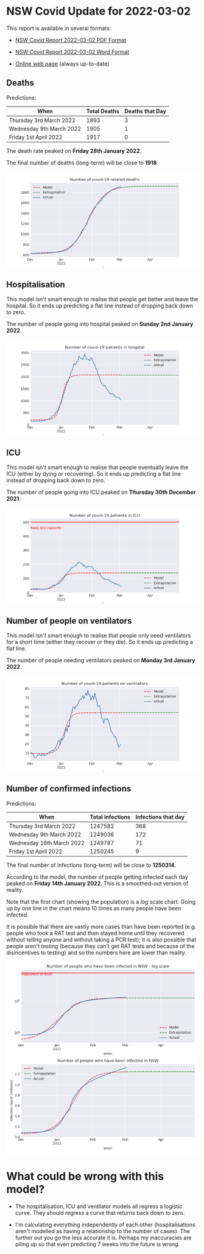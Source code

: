 # NSW Covid Update for 2022-03-02

This report is available in several formats:

- [NSW Covid Report 2022-03-02 PDF Format](https://github.com/solresol/yet-another-pandemic-prediction/raw/main/output/2022-03-02/nsw-covid-report-2022-03-02.pdf)

- [NSW Covid Report 2022-03-02 Word Format](https://github.com/solresol/yet-another-pandemic-prediction/raw/main/output/2022-03-02/nsw-covid-report-2022-03-02.docx)

- [Online web page](https://github.com/solresol/yet-another-pandemic-prediction/tree/main/output/README.md) (always up-to-date)

## Deaths

Predictions:

| When | Total Deaths | Deaths that Day |
| ---- | ------------ | --------------- |
| Thursday 3rd March 2022 | 1893 | 3 |
| Wednesday 9th March 2022 | 1905 | 1 |
| Friday 1st April 2022 | 1917 | 0 |

The death rate peaked on **Friday 28th January 2022**.

The final number of deaths (long-term) will
be close to **1918**.

![](2022-03-02/deaths.png)



## Hospitalisation

This model isn't smart enough to realise that people get better and leave the hospital.
So it ends up predicting a flat line instead of dropping back down to zero.

The number of people going into hospital peaked on **Sunday 2nd January 2022**.

![](2022-03-02/hospitalisation.png)

## ICU

This model isn't smart enough to realise that people eventually leave the ICU
(either by dying or recovering).
So it ends up predicting a flat line instead of dropping back down to zero.

The number of people going into ICU peaked on **Thursday 30th December 2021**.

![](2022-03-02/icu.png)

## Number of people on ventilators

This model isn't smart enough to realise that people only need ventilators for
a short time (either they recover or they die). So it ends up predicting a flat line.

The number of people needing ventilators peaked on **Monday 3rd January 2022**.

![](2022-03-02/ventilators.png)

## Number of confirmed infections

Predictions:

| When | Total Infections | Infections that day |
| ---- | ------------ | --------------- |
| Thursday 3rd March 2022 | 1247582 | 368 |
| Wednesday 9th March 2022 | 1249036 | 172 |
| Wednesday 16th March 2022 | 1249787 | 71 |
| Friday 1st April 2022 | 1250245 | 9 |

The final number of infections (long-term) will
be close to **1250314**.


According to the model, the number of people getting infected each day peaked on **Friday 14th January 2022**. This is a smoothed-out version of reality.

Note that the first chart (showing the population) is a *log* scale chart. Going up by one line in the chart means 10 times as many people have been infected. 

It is possible that there are vastly more cases than have been
reported (e.g. people who took a RAT test and then stayed home until
they recovered without telling anyone and without taking a PCR test);
it is also possible that people aren't testing (because they can't get
RAT tests and because of the disincentives to testing) and so the
numbers here are lower than reality.


![](2022-03-02/infection.png)



# What could be wrong with this model?

- The hospitalisation, ICU and ventilator models all regress a logistic curve. They
should regress a curve that returns back down to zero.

- I'm calculating everything independently of each other (hospitalisations aren't modelled as having a relationship to the number of cases). The further out you go the less accurate it is. Perhaps my inaccuracies are piling up so that even predicting 7 weeks into the future is wrong.

